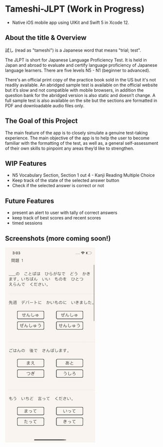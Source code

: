 # Tameshi-JLPT (Work in Progress)
- Native iOS mobile app using UIKit and Swift 5 in Xcode 12.

## About the title & Overview
試し (read as "tameshi") is a Japanese word that means "trial; test". 

The JLPT is short for Japanese Language Proficiency Test. It is held in Japan and abroad to evaluate and certify language proficiency of Japanese language learners. There are five levels N5 - N1 (beginner to advanced). 

There's an official print copy of the practice book sold in the US but it's not readily available. An abridged sample test is available on the official website but it’s slow and not compatible with mobile browsers, in addition the question bank for the abridged version is also static and doesn’t change. A full sample test is also available on the site but the sections are formatted in PDF and downloadable audio files only.

## The Goal of this Project
The main feature of the app is to closely simulate a genuine test-taking experience. The main objective of the app is to help the user to become familiar with the formatting of the test, as well as, a general self-assessment of their own skills to pinpoint any areas they’d like to strengthen.

## WIP Features 
- N5 Vocabulary Section, Section 1 out 4 - Kanji Reading Multiple Choice
- Keep track of the state of the selected answer button
- Check if the selected answer is correct or not

## Future Features
- present an alert to user with tally of correct answers
- keep track of best scores and recent scores
- timed sessions

## Screenshots (more coming soon!)
![image](images/mondaiOne.png)
